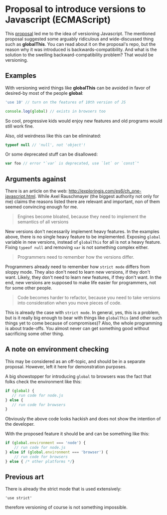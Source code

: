 # Proposal to introduce versions to Javascript (ECMAScript)

This [proposal](https://github.com/tc39/proposal-global) led me to the idea of versioning Javascript. The mentioned proposal suggested some arguably ridiculous and wide-discussed thing such as **globalThis**. You can read about it on the proposal's repo, but the reason why it was introduced is backwards-compatibility. And what is the solution to the swelling backward-compatibility problem? That would be versioning.

## Examples

With versioning weird things like **globalThis** can be avoided in favor of desired-by most of the people **global**:

```js
'use 10' // turn on the features of 10th version of JS

console.log(global) // exists in browsers too
```
So cool, progressive kids would enjoy new features and old programs would still work fine.

Also, old weirdness like this can be eliminated:

```js
typeof null // 'null', not 'object'!
```

Or some deprecated stuff can be disallowed:
```js
var foo // error "`var` is deprecated, use `let` or `const`"
```

## Arguments against

There is an article on the web: http://exploringjs.com/es6/ch_one-javascript.html. While Axel Rauschmayer (the biggest authority not only for me) claims the reasons listed there are relevant and important, 
non of them seemed convincing enough for me. 

> Engines become bloated, because they need to implement the semantics of all versions

New versions don't necessarily implement heavy features. In the examples above, there is no single heavy feature to be implemented. Exposing `global` variable in new versions, instead of `globalThis` for all is not a heavy feature. Fixing `typeof null` and removing `var` is not something complex either.

> Programmers need to remember how the versions differ.

Programmers already need to remember how `strict mode` differs from sloppy mode. They also don't need to learn new versions, if they don't want. Likely, they don't need to learn new features, if they don't want. In the end, new versions are supposed to make life easier for programmers, not for some other people. 

> Code becomes harder to refactor, because you need to take versions into consideration when you move pieces of code.

This is already the case with `strict mode`. In general, yes, this is a problem, but is it really big enough to bear with things like `globalThis` (and other such things yet to come because of compromises)? Also, the whole programming is about trade-offs. You almost never can get something good without sacrificing some other thing.


## A note on environment checking

This may be considered as an off-topic, and should be in a separate proposal. However, left it here for demonstration purposes.

A big showstopper for introducing `global` to browsers was the fact that folks 
check the environment like this:

```js
if (global) {
   // run code for node.js
} else {
   // run code for browsers
}

```

Obviously the above code looks hackish and does not show the intention of the developer.

With the proposed feature it should be and can be something like this:

```js
if (global.environment === 'node') {
    // run code for node.js
} else if (global.environment === 'browser') {
    // run code for browsers
} else { /* other platforms */}
```

## Previous art

There is already the strict mode that is used extensively:

```
'use strict'
```

therefore versioning of course is not something impossible.
